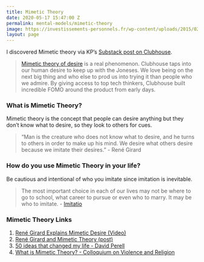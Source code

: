```yaml
---
title: Mimetic Theory
date: 2020-05-17 15:47:00 Z
permalink: mental-models/mimetic-theory
image: https://investissements-personnels.fr/wp-content/uploads/2015/02/IMMOBILIER-1.jpg
layout: page
---
```


I discovered Mimetic theory via KP’s [Substack post on Clubhouse](https://keepupwithkp.substack.com/p/everything-you-need-to-know-about/comments). 
> [Mimetic theory of desire](https://www.perell.com/blog/50-ideas-that-changed-my-life)  is a real phenomenon. Clubhouse taps into our human desire to keep up with the Joneses. We love being on the next big thing and who else to prod us into trying it than people who we admire. By giving access to top tech thinkers, Clubhouse built incredible FOMO around the product from early days. 


### What is Mimetic Theory?
Mimetic theory is the concept that people can desire anything but they don’t know what to desire, so they look to others for cues. 

> “Man is the creature who does not know what to desire, and he turns to others in order to make up his mind. We desire what others desire because we imitate their desires.” - René Girard


### How do you use Mimetic Theory in your life?
Be cautious and intentional of who you imitate since imitation is inevitable. 
> The most important choice in each of our lives may not be where to go to school, what career to pursue or even who to marry. It may be who to imitate. - [Imitatio](https://www.youtube.com/watch?v=OgB9p2BA4fw)


### Mimetic Theory Links
1. [René Girard Explains Mimetic Desire (Video)](https://www.youtube.com/watch?v=OgB9p2BA4fw)
2. [René Girard and Mimetic Theory (post)](http://www.imitatio.org/brief-intro)
3. [50 ideas that changed my life - David Perell](https://www.perell.com/blog/50-ideas-that-changed-my-life)
4. [What is Mimetic Theory? - Colloquium on Violence and Religion](https://violenceandreligion.com/mimetic-theory/) 
